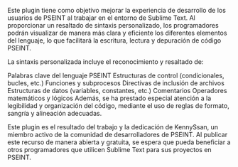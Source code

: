 Este plugin tiene como objetivo mejorar la experiencia de desarrollo de los usuarios de PSEINT al trabajar en el entorno de Sublime Text. Al proporcionar un resaltado de sintaxis personalizado, los programadores podrán visualizar de manera más clara y eficiente los diferentes elementos del lenguaje, lo que facilitará la escritura, lectura y depuración de código PSEINT.

La sintaxis personalizada incluye el reconocimiento y resaltado de:

Palabras clave del lenguaje PSEINT
Estructuras de control (condicionales, bucles, etc.)
Funciones y subprocesos
Directivas de inclusión de archivos
Estructuras de datos (variables, constantes, etc.)
Comentarios
Operadores matemáticos y lógicos
Además, se ha prestado especial atención a la legibilidad y organización del código, mediante el uso de reglas de formato, sangría y alineación adecuadas.

Este plugin es el resultado del trabajo y la dedicación de KennySsan, un miembro activo de la comunidad de desarrolladores de PSEINT. Al publicar este recurso de manera abierta y gratuita, se espera que pueda beneficiar a otros programadores que utilicen Sublime Text para sus proyectos en PSEINT.

